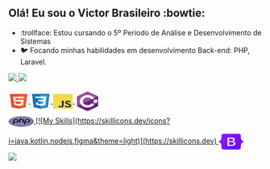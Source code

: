 ##  Olá! Eu sou o Victor Brasileiro :bowtie:

- :trollface: Estou cursando o 5º Período de Análise e Desenvolvimento de Sistemas
- :bird: Focando minhas habilidades em desenvolvimento Back-end: PHP, Laravel.

<div>
  <a href="https://beacons.ai/victorbrasileiro">
  <img height="150em" src="https://github-readme-stats.vercel.app/api?username=victorbrasileiro&show_icons=true&theme=tokyonight&include_all_commits=true&count_private=true"/>
  <img height="150em" src="https://github-readme-stats.vercel.app/api/top-langs/?username=victorbrasileiro&layout=compact&langs_count=16&theme=tokyonight"/>
</div>
  
<div style="display: inline_block"><br>
  <img align="center" alt="Victor-HTML" height="30" width="40" src="https://raw.githubusercontent.com/devicons/devicon/master/icons/html5/html5-original.svg">
  <img align="center" alt="Victor-CSS" height="30" width="40" src="https://raw.githubusercontent.com/devicons/devicon/master/icons/css3/css3-original.svg">  
  <img align="center" alt="Victor-Javascript" height="30" width="40" src="https://raw.githubusercontent.com/devicons/devicon/master/icons/javascript/javascript-original.svg">
  <img align="center" alt="Victor-Csharp" height="40" width="50" src="https://raw.githubusercontent.com/devicons/devicon/master/icons/csharp/csharp-original.svg">
</div>
<img align="center" alt="Victor-Csharp" height="40" width="50" src="https://raw.githubusercontent.com/devicons/devicon/master/icons/php/php-original.svg">
</div>
[![My Skills](https://skillicons.dev/icons?i=java,kotlin,nodejs,figma&theme=light)](https://skillicons.dev)
<img align="center" alt="Victor-Csharp" height="40" width="50" src="https://raw.githubusercontent.com/devicons/devicon/master/icons/bootstrap/bootstrap-original.svg">
</div>
<div>
  <a href="https://www.linkedin.com/in/victorbrasileiroo/" target="_blank"><img align="center" height="30em" src="https://img.shields.io/badge/-LinkedIn-%230077B5?style=for-the-badge&logo=linkedin&logoColor=white" target="_blank"></a>  
</div>

